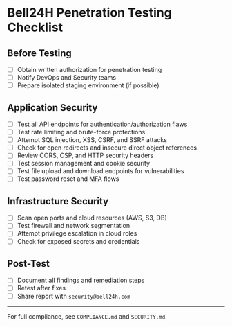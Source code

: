 # Bell24H Penetration Testing Checklist

## Before Testing
- [ ] Obtain written authorization for penetration testing
- [ ] Notify DevOps and Security teams
- [ ] Prepare isolated staging environment (if possible)

## Application Security
- [ ] Test all API endpoints for authentication/authorization flaws
- [ ] Test rate limiting and brute-force protections
- [ ] Attempt SQL injection, XSS, CSRF, and SSRF attacks
- [ ] Check for open redirects and insecure direct object references
- [ ] Review CORS, CSP, and HTTP security headers
- [ ] Test session management and cookie security
- [ ] Test file upload and download endpoints for vulnerabilities
- [ ] Test password reset and MFA flows

## Infrastructure Security
- [ ] Scan open ports and cloud resources (AWS, S3, DB)
- [ ] Test firewall and network segmentation
- [ ] Attempt privilege escalation in cloud roles
- [ ] Check for exposed secrets and credentials

## Post-Test
- [ ] Document all findings and remediation steps
- [ ] Retest after fixes
- [ ] Share report with `security@bell24h.com`

---
For full compliance, see `COMPLIANCE.md` and `SECURITY.md`.
